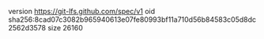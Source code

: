 version https://git-lfs.github.com/spec/v1
oid sha256:8cad07c3082b965940613e07fe80993bf11a710d56b84583c05d8dc2562d3578
size 26160

